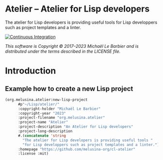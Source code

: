 # Atelier – Atelier for Lisp developers

The atelier for Lisp developers is providing useful tools for Lisp
developpers such as project templates and a linter.

[![Continuous Integration](https://github.com/melusina-org/cl-atelier/actions/workflows/continuous-integration.yaml/badge.svg)](https://github.com/melusina-org/cl-atelier/actions/workflows/continuous-integration.yaml)

*This software is Copyright © 2017–2023 Michaël Le Barbier and
is distributed under the terms described in the LICENSE file.*

# Introduction

## Example how to create a new Lisp project

~~~ lisp
(org.melusina.atelier:new-lisp-project
	  #p"~/Lisp/atelier/"
	  :copyright-holder "Michaël Le Barbier"
	  :copyright-year "2023"
	  :project-filename "org.melusina.atelier"
	  :project-name "Atelier"
	  :project-description "An Atelier for Lisp developers"
	  :project-long-description
      #.(concatenate 'string
        "The atelier for Lisp developers is providing useful tools "
        "for Lisp developpers such as project templates and a linter.")
      :homepage "https://github.com/melusina-org/cl-atelier"
      :license :mit)
~~~
